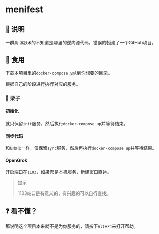 # menifest

## 📃 说明

一群`臭·高技术`的不知道是哪里的逆向源代码，错误的搭建了一个GitHub项目。

## 🥗 食用

下载本项目里的`docker-compose.yml`到你想要的目录。

根据自己的阶段进行执行对应的服务。

### 🌰 栗子

#### 初始化

就只保留`init`服务，然后执行`docker-compose up`并等待结束。

#### 同步代码

和`初始化`一样，仅保留`sync`服务，然后再执行`docker-compose up`并等待结束。

#### OpenGrok

开启端口在`1103`，如果您是本机服务，[新建窗口直达](http://localhost:1103)。

> 提示
>
> 1103端口是有意义的，有兴趣的可以自行查找。

## ❓ 看不懂？

那说明这个项目本来就不是为你服务的，请按下`Alt+F4`来打开帮助。

